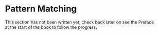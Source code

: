 # Pattern Matching

This section has not been written yet, check back later on see the Preface at the start of the book to follow the progress.

